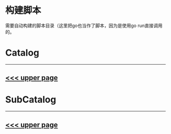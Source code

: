 # 构建脚本

需要自动构建的脚本目录（这里把go也当作了脚本，因为是使用go run直接调用的。

# Catalog
---
[<<< upper page](../README.md)
---

# SubCatalog

---
[<<< upper page](../README.md)
---